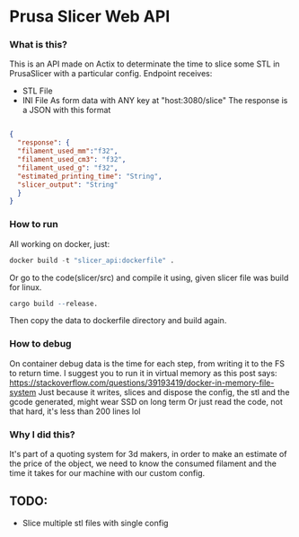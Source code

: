 # Prusa Slicer Web API

### What is this?
This is an API made on Actix to determinate the time to slice some STL in PrusaSlicer with a particular config.
Endpoint receives:
- STL File 
- INI File
As form data with ANY key at "host:3080/slice"
The response is a JSON with this format
```json

{
  "response": {
  "filament_used_mm":"f32",
  "filament_used_cm3": "f32",
  "filament_used_g": "f32",
  "estimated_printing_time": "String",
  "slicer_output": "String"
  }
}

```
### How to run
All working on docker, just:
```d
docker build -t "slicer_api:dockerfile" .
```
Or go to the code(slicer/src) and compile it using, given slicer file was build for linux.
```r
cargo build --release.
```
Then copy the data to dockerfile directory and build again.

### How to debug
On container debug data is the time for each step, from writing it to the FS to return time.
I suggest you to run it in virtual memory as this post says:
https://stackoverflow.com/questions/39193419/docker-in-memory-file-system
Just because it writes, slices and dispose the config, the stl and the gcode generated, might wear SSD on long term
Or just read the code, not that hard, it's less than 200 lines lol
### Why I did this?
It's part of a quoting system for 3d makers, in order to make an estimate of the price of the object, we need to know the consumed filament and the time it takes for our machine with our custom config.
## TODO:
- Slice multiple stl files with single config








